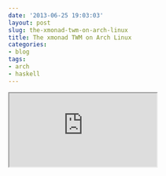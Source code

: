 ```yaml
---
date: '2013-06-25 19:03:03'
layout: post
slug: the-xmonad-twm-on-arch-linux
title: The xmonad TWM on Arch Linux
categories:
- blog
tags:
- arch
- haskell
---
```


<div class="youtube"><iframe src="http://www.youtube.com/embed/zrR0RY7vhB8"></iframe></div>
